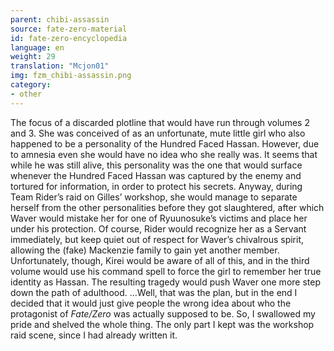 ```yaml
---
parent: chibi-assassin
source: fate-zero-material
id: fate-zero-encyclopedia
language: en
weight: 29
translation: "Mcjon01"
img: fzm_chibi-assassin.png
category:
- other
---
```


The focus of a discarded plotline that would have run through volumes 2 and 3. She was conceived of as an unfortunate, mute little girl who also happened to be a personality of the Hundred Faced Hassan. However, due to amnesia even she would have no idea who she really was. It seems that while he was still alive, this personality was the one that would surface whenever the Hundred Faced Hassan was captured by the enemy and tortured for information, in order to protect his secrets.
Anyway, during Team Rider’s raid on Gilles’ workshop, she would manage to separate herself from the other personalities before they got slaughtered, after which Waver would mistake her for one of Ryuunosuke’s victims and place her under his protection. Of course, Rider would recognize her as a Servant immediately, but keep quiet out of respect for Waver’s chivalrous spirit, allowing the (fake) Mackenzie family to gain yet another member. Unfortunately, though, Kirei would be aware of all of this, and in the third volume would use his command spell to force the girl to remember her true identity as Hassan. The resulting tragedy would push Waver one more step down the path of adulthood.
…Well, that was the plan, but in the end I decided that it would just give people the wrong idea about who the protagonist of *Fate/Zero* was actually supposed to be. So, I swallowed my pride and shelved the whole thing. The only part I kept was the workshop raid scene, since I had already written it.
